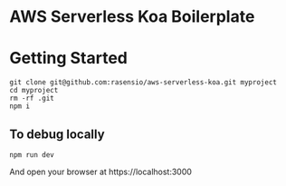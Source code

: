 # AWS Serverless Koa Boilerplate

# Getting Started

```
git clone git@github.com:rasensio/aws-serverless-koa.git myproject
cd myproject
rm -rf .git
npm i
```

## To debug locally
```
npm run dev
```

And open your browser at https://localhost:3000
